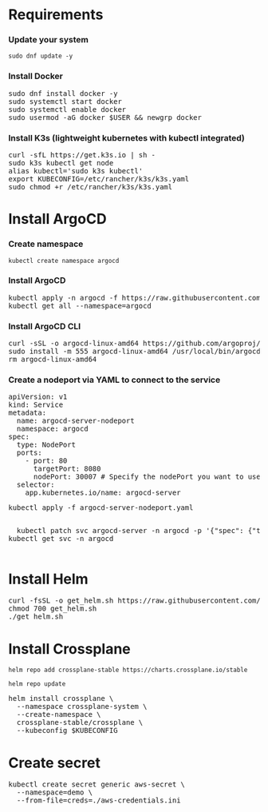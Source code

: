 # Requirements

### Update your system

`sudo dnf update -y`

### Install Docker

<pre>sudo dnf install docker -y
sudo systemctl start docker
sudo systemctl enable docker
sudo usermod -aG docker $USER && newgrp docker </pre>

### Install K3s (lightweight kubernetes with kubectl integrated)

<pre>curl -sfL https://get.k3s.io | sh - 
sudo k3s kubectl get node 
alias kubectl='sudo k3s kubectl'
export KUBECONFIG=/etc/rancher/k3s/k3s.yaml
sudo chmod +r /etc/rancher/k3s/k3s.yaml
</pre>

# Install ArgoCD 

### Create namespace

`kubectl create namespace argocd`

### Install ArgoCD

<pre>kubectl apply -n argocd -f https://raw.githubusercontent.com/argoproj/argo-cd/stable/manifests/install.yaml
kubectl get all --namespace=argocd</pre>

### Install ArgoCD CLI

<pre>curl -sSL -o argocd-linux-amd64 https://github.com/argoproj/argo-cd/releases/latest/download/argocd-linux-amd64
sudo install -m 555 argocd-linux-amd64 /usr/local/bin/argocd
rm argocd-linux-amd64 </pre>

### Create a nodeport via YAML to connect to the service
<pre>
apiVersion: v1
kind: Service
metadata:
  name: argocd-server-nodeport
  namespace: argocd
spec:
  type: NodePort
  ports:
    - port: 80
      targetPort: 8080
      nodePort: 30007 # Specify the nodePort you want to use, or let Kubernetes allocate one for you.
  selector:
    app.kubernetes.io/name: argocd-server
</pre>

<pre>
kubectl apply -f argocd-server-nodeport.yaml
</pre>

<pre>

  kubectl patch svc argocd-server -n argocd -p '{"spec": {"type": "NodePort"}}'
kubectl get svc -n argocd

</pre>
# Install Helm

<pre>curl -fsSL -o get_helm.sh https://raw.githubusercontent.com/helm/helm/main/scripts/get-helm-3
chmod 700 get_helm.sh
./get_helm.sh</pre>


# Install Crossplane

`helm repo add crossplane-stable https://charts.crossplane.io/stable`

`helm repo update`

<pre>helm install crossplane \
  --namespace crossplane-system \
  --create-namespace \
  crossplane-stable/crossplane \
  --kubeconfig $KUBECONFIG</pre>



# Create secret

<pre>kubectl create secret generic aws-secret \
  --namespace=demo \
  --from-file=creds=./aws-credentials.ini</pre>



